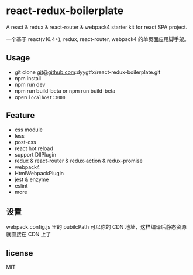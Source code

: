 # react-redux-boilerplate
A react & redux & react-router & webpack4 starter kit for react SPA project.

一个基于 react(v16.4+), redux, react-router, webpack4 的单页面应用脚手架。

## Usage

- git clone git@github.com:dyygtfx/react-redux-boilerplate.git
- npm install
- npm run dev
- npm run build-beta or npm run build-beta
- open `localhost:3000`


## Feature

- css module
- less
- post-css
- react hot reload
- support DllPlugin
- redux & react-router & redux-action & redux-promise
- webpack4
- HtmlWebpackPlugin
- jest & enzyme
- eslint
- more 
## 设置

webpack.config.js 里的 pubilcPath 可以你的 CDN 地址，这样编译后静态资源就直接在 CDN 上了

## license

MIT
